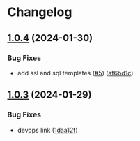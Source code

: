 # Changelog

## [1.0.4](https://github.com/equinor/act-templates/compare/v1.0.3...v1.0.4) (2024-01-30)


### Bug Fixes

* add ssl and sql templates ([#5](https://github.com/equinor/act-templates/issues/5)) ([af6bd1c](https://github.com/equinor/act-templates/commit/af6bd1c57de9418b3725eb8e142bf87880212fd0))

## [1.0.3](https://github.com/equinor/act-templates/compare/v1.0.2...v1.0.3) (2024-01-29)


### Bug Fixes

* devops link ([1daa12f](https://github.com/equinor/act-templates/commit/1daa12f5a469cd865904babc6d9f39e3617054ff))
